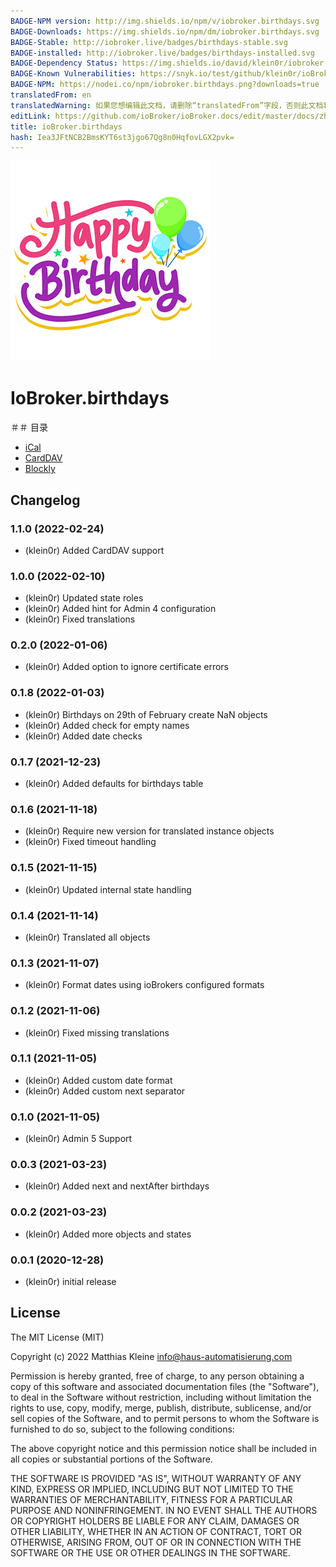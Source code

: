 ```yaml
---
BADGE-NPM version: http://img.shields.io/npm/v/iobroker.birthdays.svg
BADGE-Downloads: https://img.shields.io/npm/dm/iobroker.birthdays.svg
BADGE-Stable: http://iobroker.live/badges/birthdays-stable.svg
BADGE-installed: http://iobroker.live/badges/birthdays-installed.svg
BADGE-Dependency Status: https://img.shields.io/david/klein0r/iobroker.birthdays.svg
BADGE-Known Vulnerabilities: https://snyk.io/test/github/klein0r/ioBroker.birthdays/badge.svg
BADGE-NPM: https://nodei.co/npm/iobroker.birthdays.png?downloads=true
translatedFrom: en
translatedWarning: 如果您想编辑此文档，请删除“translatedFrom”字段，否则此文档将再次自动翻译
editLink: https://github.com/ioBroker/ioBroker.docs/edit/master/docs/zh-cn/adapterref/iobroker.birthdays/README.md
title: ioBroker.birthdays
hash: Iea3JFtNCB2BmsKYT6st3jgo67Qg8n0HqfovLGX2pvk=
---
```

![商标](../../../en/adapterref/iobroker.birthdays/../../admin/birthdays.png)

# IoBroker.birthdays
＃＃ 目录
- [iCal](ical.md)
- [CardDAV](carddav.md)
- [Blockly](blockly.md)

## Changelog

<!--
  Placeholder for the next version (at the beginning of the line):
  ### **WORK IN PROGRESS**
-->
### 1.1.0 (2022-02-24)

* (klein0r) Added CardDAV support

### 1.0.0 (2022-02-10)

* (klein0r) Updated state roles
* (klein0r) Added hint for Admin 4 configuration
* (klein0r) Fixed translations

### 0.2.0 (2022-01-06)

* (klein0r) Added option to ignore certificate errors

### 0.1.8 (2022-01-03)

* (klein0r) Birthdays on 29th of February create NaN objects
* (klein0r) Added check for empty names
* (klein0r) Added date checks

### 0.1.7 (2021-12-23)

* (klein0r) Added defaults for birthdays table

### 0.1.6 (2021-11-18)

* (klein0r) Require new version for translated instance objects
* (klein0r) Fixed timeout handling

### 0.1.5 (2021-11-15)

* (klein0r) Updated internal state handling

### 0.1.4 (2021-11-14)

* (klein0r) Translated all objects

### 0.1.3 (2021-11-07)

* (klein0r) Format dates using ioBrokers configured formats

### 0.1.2 (2021-11-06)

* (klein0r) Fixed missing translations

### 0.1.1 (2021-11-05)

* (klein0r) Added custom date format
* (klein0r) Added custom next separator

### 0.1.0 (2021-11-05)

* (klein0r) Admin 5 Support

### 0.0.3 (2021-03-23)

* (klein0r) Added next and nextAfter birthdays

### 0.0.2 (2021-03-23)

* (klein0r) Added more objects and states

### 0.0.1 (2020-12-28)

* (klein0r) initial release

## License

The MIT License (MIT)

Copyright (c) 2022 Matthias Kleine <info@haus-automatisierung.com>

Permission is hereby granted, free of charge, to any person obtaining a copy
of this software and associated documentation files (the "Software"), to deal
in the Software without restriction, including without limitation the rights
to use, copy, modify, merge, publish, distribute, sublicense, and/or sell
copies of the Software, and to permit persons to whom the Software is
furnished to do so, subject to the following conditions:

The above copyright notice and this permission notice shall be included in
all copies or substantial portions of the Software.

THE SOFTWARE IS PROVIDED "AS IS", WITHOUT WARRANTY OF ANY KIND, EXPRESS OR
IMPLIED, INCLUDING BUT NOT LIMITED TO THE WARRANTIES OF MERCHANTABILITY,
FITNESS FOR A PARTICULAR PURPOSE AND NONINFRINGEMENT. IN NO EVENT SHALL THE
AUTHORS OR COPYRIGHT HOLDERS BE LIABLE FOR ANY CLAIM, DAMAGES OR OTHER
LIABILITY, WHETHER IN AN ACTION OF CONTRACT, TORT OR OTHERWISE, ARISING FROM,
OUT OF OR IN CONNECTION WITH THE SOFTWARE OR THE USE OR OTHER DEALINGS IN
THE SOFTWARE.